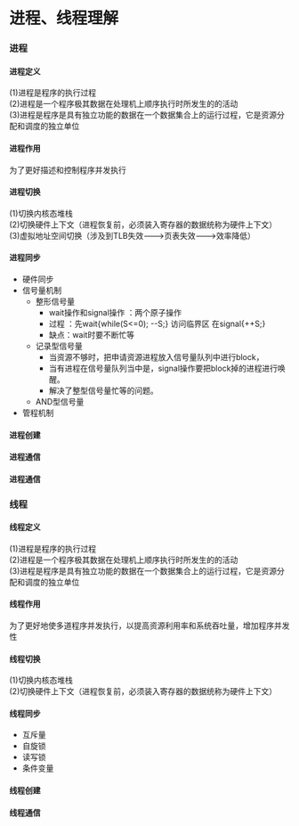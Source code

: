进程、线程理解
====================
### 进程<br>

#### 进程定义<br> 
(1)进程是程序的执行过程<br>
(2)进程是一个程序极其数据在处理机上顺序执行时所发生的的活动<br>
(3)进程是程序是具有独立功能的数据在一个数据集合上的运行过程，它是资源分配和调度的独立单位<br>
#### 进程作用<br>
为了更好描述和控制程序并发执行<br>

#### 进程切换<br> 
(1)切换内核态堆栈<br>
(2)切换硬件上下文（进程恢复前，必须装入寄存器的数据统称为硬件上下文）<br>
(3)虚拟地址空间切换（涉及到TLB失效--->页表失效--->效率降低）<br>

#### 进程同步<br>
- 硬件同步
- 信号量机制
  - 整形信号量
    - wait操作和signal操作 ：两个原子操作
    - 过程 ：先wait{while(S<=0); --S;}  访问临界区  在signal{++S;}
    - 缺点：wait时要不断忙等
  - 记录型信号量
    - 当资源不够时，把申请资源进程放入信号量队列中进行block，
    - 当有进程在信号量队列当中是，signal操作要把block掉的进程进行唤醒。
    - 解决了整型信号量忙等的问题。
  - AND型信号量
- 管程机制<br>
#### 进程创建<br> 


#### 进程通信<br>

#### 进程通信<br>






### 线程<br>

#### 线程定义<br> 
(1)进程是程序的执行过程<br>
(2)进程是一个程序极其数据在处理机上顺序执行时所发生的的活动<br>
(3)进程是程序是具有独立功能的数据在一个数据集合上的运行过程，它是资源分配和调度的独立单位<br>
#### 线程作用<br>
为了更好地使多道程序并发执行，以提高资源利用率和系统吞吐量，增加程序并发性<br>
#### 线程切换<br> 
(1)切换内核态堆栈<br>
(2)切换硬件上下文（进程恢复前，必须装入寄存器的数据统称为硬件上下文）<br>

#### 线程同步<br> 
- 互斥量
- 自旋锁
- 读写锁
- 条件变量

#### 线程创建<br> 

#### 线程通信<br>




